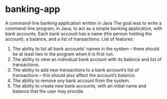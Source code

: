 # banking-app
A command-line banking application written in Java
The goal was to write a command-line program, in Java, to act as a simple banking application, with bank accounts. Each bank account has a name (the person holding the account), a balance, and a list of transactions. List of features:
1. The ability to list all bank accounts’ names in the system – there should be at least two in the program when it is first run.
2. The ability to view an individual bank account with its balance and list of transactions.
3. The ability to add new transactions to a bank account’s list of transactions – this should also affect the account’s balance.
4. The ability to remove any bank account from the system.
5. The ability to create new bank accounts, with an initial name and balance that the user may provide.
